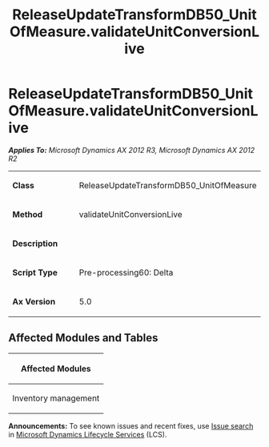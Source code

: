 ﻿---
title: ReleaseUpdateTransformDB50_UnitOfMeasure.validateUnitConversionLive
TOCTitle: ReleaseUpdateTransformDB50_UnitOfMeasure.validateUnitConversionLive
ms:assetid: 4cdd171b-8dad-2b12-fec1-31fbe9444725
ms:mtpsurl: https://msdn.microsoft.com/en-us/library/JJ685420(v=AX.60)
ms:contentKeyID: 49708125
ms.date: 05/18/2015
mtps_version: v=AX.60
---

# ReleaseUpdateTransformDB50\_UnitOfMeasure.validateUnitConversionLive 


_**Applies To:** Microsoft Dynamics AX 2012 R3, Microsoft Dynamics AX 2012 R2_

<table>
<colgroup>
<col style="width: 50%" />
<col style="width: 50%" />
</colgroup>
<tbody>
<tr class="odd">
<td><p><strong>Class</strong></p></td>
<td><p>ReleaseUpdateTransformDB50_UnitOfMeasure</p></td>
</tr>
<tr class="even">
<td><p><strong>Method</strong></p></td>
<td><p>validateUnitConversionLive</p></td>
</tr>
<tr class="odd">
<td><p><strong>Description</strong></p></td>
<td><p></p></td>
</tr>
<tr class="even">
<td><p><strong>Script Type</strong></p></td>
<td><p>Pre-processing60: Delta</p></td>
</tr>
<tr class="odd">
<td><p><strong>Ax Version</strong></p></td>
<td><p>5.0</p></td>
</tr>
</tbody>
</table>


## Affected Modules and Tables

<table>
<colgroup>
<col style="width: 100%" />
</colgroup>
<thead>
<tr class="header">
<th><p>Affected Modules</p></th>
</tr>
</thead>
<tbody>
<tr class="odd">
<td><p>Inventory management</p></td>
</tr>
</tbody>
</table>

  
**Announcements:** To see known issues and recent fixes, use [Issue search](http://go.microsoft.com/fwlink/?linkid=389258) in [Microsoft Dynamics Lifecycle Services](http://go.microsoft.com/fwlink/?linkid=306505) (LCS).

